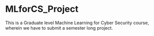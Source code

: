# MLforCS_Project
This is a Graduate level Machine Learning for Cyber Security course, wherein we have to submit a semester long project. 
